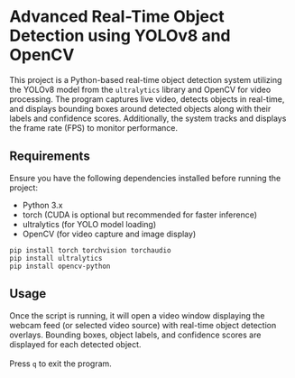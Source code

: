 # Advanced Real-Time Object Detection using YOLOv8 and OpenCV
This project is a Python-based real-time object detection system utilizing the YOLOv8 model from the `ultralytics` library and OpenCV for video processing. The program captures live video, detects objects in real-time, and displays bounding boxes around detected objects along with their labels and confidence scores. Additionally, the system tracks and displays the frame rate (FPS) to monitor performance.

## Requirements
Ensure you have the following dependencies installed before running the project:

- Python 3.x
- torch (CUDA is optional but recommended for faster inference)
- ultralytics (for YOLO model loading)
- OpenCV (for video capture and image display)

```
pip install torch torchvision torchaudio
pip install ultralytics
pip install opencv-python
```

## Usage
Once the script is running, it will open a video window displaying the webcam feed (or selected video source) with real-time object detection overlays. Bounding boxes, object labels, and confidence scores are displayed for each detected object.<br><br>
Press `q` to exit the program.